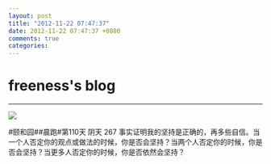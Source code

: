```yaml
---
layout: post
title: "2012-11-22 07:47:37"
date: 2012-11-22 07:47:37 +0800
comments: true
categories: 
---
```


# freeness's blog

----------

![](http://okqmqrbgo.bkt.clouddn.com/201211220747371.jpg)

>
\#颐和园\#\#晨跑\#第110天 阴天 267 事实证明我的坚持是正确的，再多些自信。当一个人否定你的观点或做法的时候，你是否会坚持？当两个人否定你的时候，你是否会坚持？当更多人否定你的时候，你是否依然会坚持？